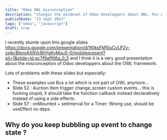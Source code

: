 ```yaml
---
title: "Odoo OWL misconception"
description: "Changin the mindeset of Odoo developpers about OWL. For now it looks like they want to use JQuery"
publishDate: "13 Sept 2023"
tags: ["odoo", "javascript"]
draft: true
---
```


I recently stumle upon this google slides https://docs.google.com/presentation/d/1KIksFM5IuCvLP2y-sxjkcBlpnrAX9VcBhYgKvMou5-0/mobilepresent?pli=1&slide=id.gc7f9aff66a_0_5 and I think it is a very good presentation about the misconception of Odoo developpers about the OWL framework.

Lots of problems with these slides but especially:

- These examples use Bus a lot which is not part of OWL anymore...
- Slide 52 : Auction Item trigger change_screen custom events... this is fucking stupid, it should take the function callback instead declaratively instead of using a side effects.
- Slide 57 : onMounted + setInterval for a Timer: Wrong use, should be useEffect no deps.

## Why do you keep bubbling up event to change state ?

